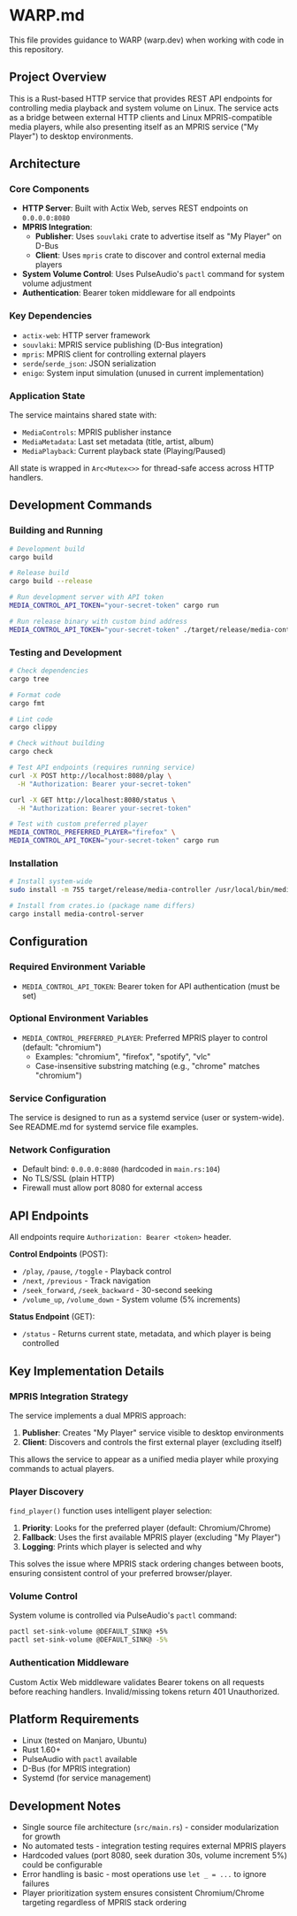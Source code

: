 # WARP.md

This file provides guidance to WARP (warp.dev) when working with code in this repository.

## Project Overview

This is a Rust-based HTTP service that provides REST API endpoints for controlling media playback and system volume on Linux. The service acts as a bridge between external HTTP clients and Linux MPRIS-compatible media players, while also presenting itself as an MPRIS service ("My Player") to desktop environments.

## Architecture

### Core Components

- **HTTP Server**: Built with Actix Web, serves REST endpoints on `0.0.0.0:8080`
- **MPRIS Integration**: 
  - **Publisher**: Uses `souvlaki` crate to advertise itself as "My Player" on D-Bus
  - **Client**: Uses `mpris` crate to discover and control external media players
- **System Volume Control**: Uses PulseAudio's `pactl` command for system volume adjustment
- **Authentication**: Bearer token middleware for all endpoints

### Key Dependencies

- `actix-web`: HTTP server framework
- `souvlaki`: MPRIS service publishing (D-Bus integration)
- `mpris`: MPRIS client for controlling external players
- `serde`/`serde_json`: JSON serialization
- `enigo`: System input simulation (unused in current implementation)

### Application State

The service maintains shared state with:
- `MediaControls`: MPRIS publisher instance
- `MediaMetadata`: Last set metadata (title, artist, album)
- `MediaPlayback`: Current playback state (Playing/Paused)

All state is wrapped in `Arc<Mutex<>>` for thread-safe access across HTTP handlers.

## Development Commands

### Building and Running

```bash
# Development build
cargo build

# Release build  
cargo build --release

# Run development server with API token
MEDIA_CONTROL_API_TOKEN="your-secret-token" cargo run

# Run release binary with custom bind address
MEDIA_CONTROL_API_TOKEN="your-secret-token" ./target/release/media-controller
```

### Testing and Development

```bash
# Check dependencies
cargo tree

# Format code
cargo fmt

# Lint code
cargo clippy

# Check without building
cargo check

# Test API endpoints (requires running service)
curl -X POST http://localhost:8080/play \
  -H "Authorization: Bearer your-secret-token"

curl -X GET http://localhost:8080/status \
  -H "Authorization: Bearer your-secret-token"

# Test with custom preferred player
MEDIA_CONTROL_PREFERRED_PLAYER="firefox" \
MEDIA_CONTROL_API_TOKEN="your-secret-token" cargo run
```

### Installation

```bash
# Install system-wide
sudo install -m 755 target/release/media-controller /usr/local/bin/media-controller

# Install from crates.io (package name differs)
cargo install media-control-server
```

## Configuration

### Required Environment Variable

- `MEDIA_CONTROL_API_TOKEN`: Bearer token for API authentication (must be set)

### Optional Environment Variables

- `MEDIA_CONTROL_PREFERRED_PLAYER`: Preferred MPRIS player to control (default: "chromium")
  - Examples: "chromium", "firefox", "spotify", "vlc"
  - Case-insensitive substring matching (e.g., "chrome" matches "chromium")

### Service Configuration

The service is designed to run as a systemd service (user or system-wide). See README.md for systemd service file examples.

### Network Configuration

- Default bind: `0.0.0.0:8080` (hardcoded in `main.rs:104`)
- No TLS/SSL (plain HTTP)
- Firewall must allow port 8080 for external access

## API Endpoints

All endpoints require `Authorization: Bearer <token>` header.

**Control Endpoints** (POST):
- `/play`, `/pause`, `/toggle` - Playback control
- `/next`, `/previous` - Track navigation  
- `/seek_forward`, `/seek_backward` - 30-second seeking
- `/volume_up`, `/volume_down` - System volume (5% increments)

**Status Endpoint** (GET):
- `/status` - Returns current state, metadata, and which player is being controlled

## Key Implementation Details

### MPRIS Integration Strategy

The service implements a dual MPRIS approach:
1. **Publisher**: Creates "My Player" service visible to desktop environments
2. **Client**: Discovers and controls the first external player (excluding itself)

This allows the service to appear as a unified media player while proxying commands to actual players.

### Player Discovery

`find_player()` function uses intelligent player selection:
1. **Priority**: Looks for the preferred player (default: Chromium/Chrome)
2. **Fallback**: Uses the first available MPRIS player (excluding "My Player")
3. **Logging**: Prints which player is selected and why

This solves the issue where MPRIS stack ordering changes between boots, ensuring consistent control of your preferred browser/player.

### Volume Control

System volume is controlled via PulseAudio's `pactl` command:
```bash
pactl set-sink-volume @DEFAULT_SINK@ +5%
pactl set-sink-volume @DEFAULT_SINK@ -5%
```

### Authentication Middleware

Custom Actix Web middleware validates Bearer tokens on all requests before reaching handlers. Invalid/missing tokens return 401 Unauthorized.

## Platform Requirements

- Linux (tested on Manjaro, Ubuntu)
- Rust 1.60+
- PulseAudio with `pactl` available
- D-Bus (for MPRIS integration)
- Systemd (for service management)

## Development Notes

- Single source file architecture (`src/main.rs`) - consider modularization for growth
- No automated tests - integration testing requires external MPRIS players
- Hardcoded values (port 8080, seek duration 30s, volume increment 5%) could be configurable
- Error handling is basic - most operations use `let _ = ...` to ignore failures
- Player prioritization system ensures consistent Chromium/Chrome targeting regardless of MPRIS stack ordering
